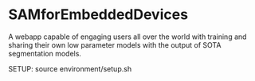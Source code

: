# SAMforEmbeddedDevices
A webapp capable of engaging users all over the world with training and sharing their own low parameter models with the output of SOTA segmentation models. 

SETUP:
source environment/setup.sh
